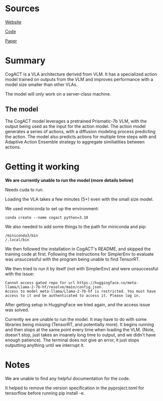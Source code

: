 # Sources
[Website](https://cogact.github.io/)

[Code](https://github.com/microsoft/CogACT)

[Paper](https://cogact.github.io/CogACT_paper.pdf)

# Summary
CogACT is a VLA architecture derived from VLM. 
It has a specialized action model trained on outputs from the VLM and improves performance with a model size smaller than other VLAs.

The model will only work on a server-class machine.

## The model
The CogACT model leverages a pretrained Prismatic-7b VLM, with the output being used as the input for the action model.
The action model generates a series of actions, with a diffusion modeling process predicting the action.
The model also predicts actions for multiple time steps with and Adaptive Action Ensemble strategy to aggregate similiatities between actions.

# Getting it working
**We are currently unable to run the model (more details below)**

Needs cuda to run.

Loading the VLA takes a few minutes (5+) even with the small size model.

We used miniconda to set up the environment:
```
conda create --name cogact python=3.10
```

We also needed to add some things to the path for miniconda and pip:
```
/miniconda3/bin
/.local/bin
```

We then followed the installation in CogACT's README, and skipped the training code at first.
Following the instructions for SimplerEnv to evaluate was unsuccessful with the program being unable to find TensorRT.

We then tried to run it by itself (not with SimplerEnv) and were unsuccessful with the issue:
```
Cannot access gated repo for url https://huggingface.co/meta-llama/Llama-2-7b-hf/resolve/main/config.json.
Access to model meta-llama/Llama-2-7b-hf is restricted. You must have access to it and be authenticated to access it. Please log in.
```

After getting setup in HuggingFace we tried again, and the access issue was solved.

Currently we are unable to run the model. 
It may have to do with some libraries being missing (TensorRT, and potentially more). 
It begins running and then stops at the same point every time when loading the VLM. (Note, doesn't stop, just takes an insanely long time to output, and we didn't have enough patience).
The terminal does not give an error, it just stops outputting anything until we interrupt it. 

# Notes
We are unable to find any helpful documentation for the code.

It helped to remove the version specification in the pyproject.toml for tensorflow before running pip install -e.